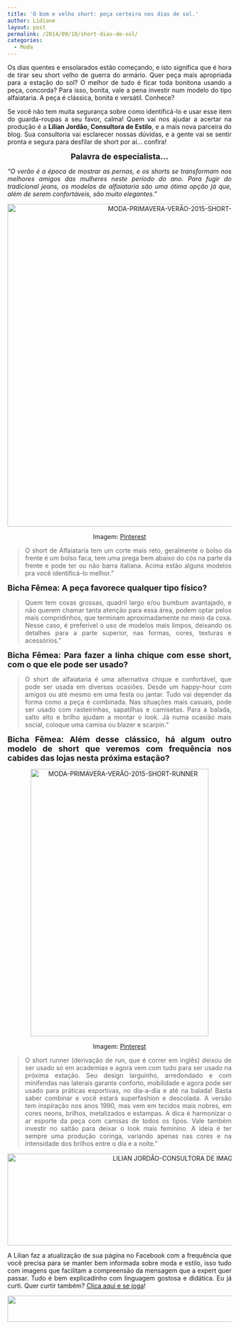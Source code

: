```yaml
---
title: 'O bom e velho short: peça certeira nos dias de sol.'
author: Lidiane
layout: post
permalink: /2014/09/10/short-dias-de-sol/
categories:
  - Moda
---
```

<p align="justify">
  Os dias quentes e ensolarados estão começando, e isto significa que é hora de tirar seu short velho de guerra do armário. Quer peça mais apropriada para a estação do sol? O melhor de tudo é ficar toda bonitona usando a peça, concorda? Para isso, bonita, vale a pena investir num modelo do tipo alfaiataria. A peça é clássica, bonita e versátil. Conhece?
</p>

<p align="justify">
  Se você não tem muita segurança sobre como identificá-lo e usar esse item do guarda-roupas a seu favor, calma! Quem vai nos ajudar a acertar na produção é a <strong>Lilian Jordão, Consultora de Estilo</strong>, e a mais nova parceira do blog. Sua consultoria vai esclarecer nossas dúvidas, e a gente vai se sentir pronta e segura para desfilar de short por aí… confira!
</p>

<p align="center">
  <strong><span style="font-size: large;">Palavra de especialista…</span></strong>
</p>

<p align="justify">
  <em>“O verão é a época de mostrar as pernas, e os shorts se transformam nos melhores amigos das mulheres neste período do ano. Para fugir do tradicional jeans, os modelos de alfaiataria são uma ótima opção já que, além de serem confortáveis, são muito elegantes.”</em>
</p>

<p align="center">
  <a href="https://www.trololodemulher.com.br/2014/09/MODA-PRIMAVERA-VERÃO-2015-SHORT-ALFAIATARIA.jpg"><img class="alignnone size-full wp-image-10389" src="https://www.trololodemulher.com.br/2014/09/MODA-PRIMAVERA-VERÃO-2015-SHORT-ALFAIATARIA.jpg" alt="MODA-PRIMAVERA-VERÃO-2015-SHORT-ALFAIATARIA" width="800" height="724" /></a>
</p>

<p align="center">
  Imagem: <a href="http://www.pinterest.com/" target="_blank" rel="noopener noreferrer">Pinterest</a>
</p>

> <p align="justify">
>   O short de Alfaiataria tem um corte mais reto, geralmente o bolso da frente é um bolso faca, tem uma prega bem abaixo do cós na parte da frente e pode ter ou não barra italiana. Acima estão alguns modelos pra você identificá-lo melhor.”
> </p>

<p align="justify">
  <strong><span style="font-size: large;">Bicha Fêmea: A peça favorece qualquer tipo físico?</span></strong>
</p>

> <p align="justify">
>   Quem tem coxas grossas, quadril largo e/ou bumbum avantajado, e não querem chamar tanta atenção para essa área, podem optar pelos mais compridinhos, que terminam aproximadamente no meio da coxa. Nesse caso, é preferível o uso de modelos mais limpos, deixando os detalhes para a parte superior, nas formas, cores, texturas e acessórios.”
> </p>

<p align="justify">
  <strong><span style="font-size: large;">Bicha Fêmea: Para fazer a linha chique com esse short, com o que ele pode ser usado?</span></strong>
</p>

> <p align="justify">
>   O short de alfaiataria é uma alternativa chique e confortável, que pode ser usada em diversas ocasiões. Desde um happy-hour com amigos ou até mesmo em uma festa ou jantar. Tudo vai depender da forma como a peça é combinada. Nas situações mais casuais, pode ser usado com rasteirinhas, sapatilhas e camisetas. Para a balada, salto alto e brilho ajudam a montar o look. Já numa ocasião mais social, coloque uma camisa ou blazer e scarpin.”
> </p>

<p align="justify">
  <strong><span style="font-size: large;">Bicha Fêmea: Além desse clássico, há algum outro modelo de short que veremos com frequência nos cabides das lojas nesta próxima estação?</span></strong>
</p>

<p align="center">
  <a href="https://www.trololodemulher.com.br/2014/09/MODA-PRIMAVERA-VERÃO-2015-SHORT-RUNNER.jpg"><img class="alignnone size-full wp-image-10391" src="https://www.trololodemulher.com.br/2014/09/MODA-PRIMAVERA-VERÃO-2015-SHORT-RUNNER.jpg" alt="MODA-PRIMAVERA-VERÃO-2015-SHORT-RUNNER" width="400" height="600" /></a>
</p>

<p align="center">
  Imagem: <a href="http://br.pinterest.com/" target="_blank" rel="noopener noreferrer">Pinterest</a>
</p>

> <p align="justify">
>   O short runner (derivação de run, que é correr em inglês) deixou de ser usado só em academias e agora vem com tudo para ser usado na próxima estação. Seu design larguinho, arredondado e com minifendas nas laterais garante conforto, mobilidade e agora pode ser usado para práticas esportivas, no dia-a-dia e até na balada! Basta saber combinar e você estará superfashion e descolada. A versão tem inspiração nos anos 1990, mas vem em tecidos mais nobres, em cores neons, brilhos, metalizados e estampas. A dica é harmonizar o ar esporte da peça com camisas de todos os tipos. Vale também investir no saltão para deixar o look mais feminino. A ideia é ter sempre uma produção coringa, variando apenas nas cores e na intensidade dos brilhos entre o dia e a noite.”
> </p>

<p align="center">
  <a href="https://www.trololodemulher.com.br/2014/09/LILIAN-JORDÃO-CONSULTORA-DE-IMAGEM-ESTILO.png"><img class="alignnone size-full wp-image-10388" src="https://www.trololodemulher.com.br/2014/09/LILIAN-JORDÃO-CONSULTORA-DE-IMAGEM-ESTILO.png" alt="LILIAN JORDÃO-CONSULTORA DE IMAGEM ESTILO" width="800" height="206" /></a>
</p>

<p align="justify">
  A Lilian faz a atualização de sua página no Facebook com a frequência que você precisa para se manter bem informada sobre moda e estilo, isso tudo com imagens que facilitam a compreensão da mensagem que a expert quer passar. Tudo é bem explicadinho com linguagem gostosa e didática. Eu já curti. Quer curtir também? <a href="https://www.facebook.com/lilianjordao82/timeline" target="_blank" rel="noopener noreferrer">Clica aqui e se joga</a>!
</p>

<p align="center">
  <a href="http://feedburner.google.com/fb/a/mailverify?uri=blogbichafemea&loc=pt_BR" target="_blank" rel="noopener noreferrer"><img class="alignnone size-full wp-image-8451" title="Assine o Bicha Fêmea grátis!" src="https://www.trololodemulher.com.br/2012/01/rodapé.png" alt="" width="600" height="59" /></a>
</p>

<p align="justify">
